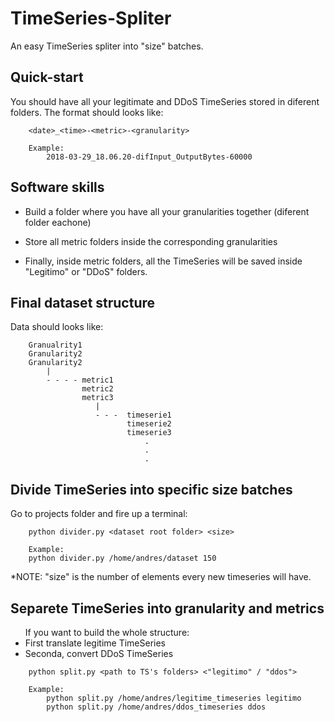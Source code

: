 # TimeSeries-Spliter
An easy TimeSeries spliter into "size" batches. 

## Quick-start

<p> You should have all your legitimate and DDoS TimeSeries stored in diferent folders.
The format should looks like: </p>

```
    <date>_<time>-<metric>-<granularity>

    Example:
        2018-03-29_18.06.20-difInput_OutputBytes-60000 
```

## Software skills

<ul>
<li> Build a folder where you have all your granularities together (diferent folder eachone)</p>
<li> Store all metric folders inside the corresponding granularities</p>
<li> Finally, inside metric folders, all the TimeSeries will be saved inside "Legitimo" or "DDoS" folders.</p>
</ul>

## Final dataset structure

<p>Data should looks like: </p>

```
    Granualrity1
    Granularity2
    Granularity2
        |
        - - - - metric1
                metric2
                metric3
                   |
                   - - -  timeserie1
                          timeserie2
                          timeserie3
                              .
                              .
                              .
```

## Divide TimeSeries into specific **size batches**

<p>Go to projects folder and fire up a terminal: </p>

```
    python divider.py <dataset root folder> <size>
    
    Example:
    python divider.py /home/andres/dataset 150
```

<p> *NOTE: "size" is the number of elements every new timeseries will have. </p>

## Separete TimeSeries into granularity and metrics

<ul> If you want to build the whole structure: 
    <li> First translate legitime TimeSeries </li>
    <li> Seconda, convert DDoS TimeSeries </li>
</ul>

```
    python split.py <path to TS's folders> <"legitimo" / "ddos">
    
    Example:
        python split.py /home/andres/legitime_timeseries legitimo
        python split.py /home/andres/ddos_timeseries ddos
```

